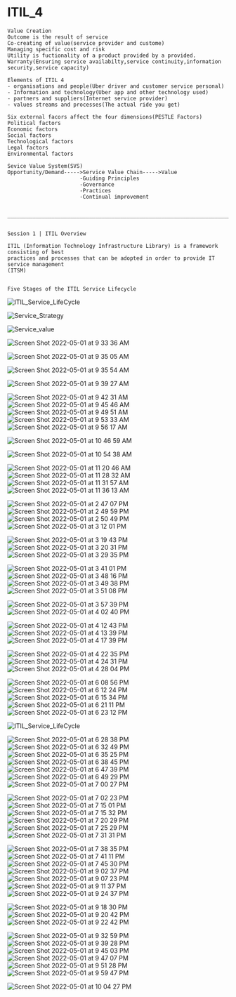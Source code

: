 # ITIL_4

```
Value Creation
Outcome is the result of service
Co-creating of value(service provider and custome)
Managing specific cost and risk
Utility is fuctionality of a product provided by a provided.
Warranty(Ensuring service availabilty,service continuity,information security,service capacity)

Elements of ITIL 4
- organisations and people(Uber driver and customer service personal)
- Information and technology(Uber app and other technology used)
- partners and suppliers(Internet service provider)
- values streams and processes(The actual ride you get)

Six external facors affect the four dimensions(PESTLE Factors)
Political factors
Economic factors
Social factors
Technological factors
Legal factors
Environmental factors

Sevice Value System(SVS)
Opportunity/Demand----->Service Value Chain----->Value
                       -Guiding Principles
                       -Governance
                       -Practices
                       -Continual improvement
                       
                       
_______________________________________________________________________________________________________________


Session 1 | ITIL Overview

ITIL (Information Technology Infrastructure Library) is a framework consisting of best
practices and processes that can be adopted in order to provide IT service management
(ITSM)


Five Stages of the ITIL Service Lifecycle

```

![ITIL_Service_LifeCycle](https://user-images.githubusercontent.com/52090888/166148965-ff88edc7-0f6a-4047-b2b4-c21ae9d7bac7.jpg)



![Service_Strategy](https://user-images.githubusercontent.com/52090888/166149344-658aa3b1-2be0-4eaf-bfcd-2aaf42f49f5b.jpg)




![Service_value](https://user-images.githubusercontent.com/52090888/166149936-c3342442-7d16-46a3-a772-954fc73316ea.jpg)

![Screen Shot 2022-05-01 at 9 33 36 AM](https://user-images.githubusercontent.com/52090888/166150843-6a388a73-d049-47b6-ba62-63f15e13f1a0.png)


![Screen Shot 2022-05-01 at 9 35 05 AM](https://user-images.githubusercontent.com/52090888/166150852-b60a1121-6def-4d1d-b71e-365cffad6afe.png)


![Screen Shot 2022-05-01 at 9 35 54 AM](https://user-images.githubusercontent.com/52090888/166150875-01b4ab33-792d-4282-8f3d-b201d5f383b5.png)


![Screen Shot 2022-05-01 at 9 39 27 AM](https://user-images.githubusercontent.com/52090888/166150887-e8e1a9f5-3cae-4b16-81a7-2b12b2fd8b17.png)



![Screen Shot 2022-05-01 at 9 42 31 AM](https://user-images.githubusercontent.com/52090888/166151581-63a585fe-fbfc-4fba-a432-9808b0406832.png)
![Screen Shot 2022-05-01 at 9 45 46 AM](https://user-images.githubusercontent.com/52090888/166151584-9a3831e0-6367-42a2-8ce0-b5ff7686fcf1.png)
![Screen Shot 2022-05-01 at 9 49 51 AM](https://user-images.githubusercontent.com/52090888/166151585-5c4e2286-3f97-4ad1-a5ed-b077cc428dd0.png)
![Screen Shot 2022-05-01 at 9 53 33 AM](https://user-images.githubusercontent.com/52090888/166151586-7c0971bc-3062-403e-8355-0a70abd3c173.png)
![Screen Shot 2022-05-01 at 9 56 17 AM](https://user-images.githubusercontent.com/52090888/166151587-1ee50d3f-6ab7-48b8-a5a5-e957ca57bcfc.png)


![Screen Shot 2022-05-01 at 10 46 59 AM](https://user-images.githubusercontent.com/52090888/166153903-cad915e4-46f1-43b0-8481-547204a2e9ac.png)

![Screen Shot 2022-05-01 at 10 54 38 AM](https://user-images.githubusercontent.com/52090888/166153905-98fbfcfe-dba9-4108-b81d-3c288fcf4699.png)



![Screen Shot 2022-05-01 at 11 20 46 AM](https://user-images.githubusercontent.com/52090888/166155498-ed2b1c9b-4747-427f-b0a1-d7ded211c677.png)
![Screen Shot 2022-05-01 at 11 28 32 AM](https://user-images.githubusercontent.com/52090888/166155499-1ec50c65-3f3f-4225-883a-6781ed40f09d.png)
![Screen Shot 2022-05-01 at 11 31 57 AM](https://user-images.githubusercontent.com/52090888/166155500-ab092ccb-b4f5-4c9a-88a5-799e20dce5fd.png)
![Screen Shot 2022-05-01 at 11 36 13 AM](https://user-images.githubusercontent.com/52090888/166155501-7522f88f-10e8-4824-957e-b4088cf3642f.png)






![Screen Shot 2022-05-01 at 2 47 07 PM](https://user-images.githubusercontent.com/52090888/166162933-a8329bfe-c8f1-4208-9389-31e8f15ac976.png)
![Screen Shot 2022-05-01 at 2 49 59 PM](https://user-images.githubusercontent.com/52090888/166162936-54090422-931b-44b5-a36d-12862b3a0f11.png)
![Screen Shot 2022-05-01 at 2 50 49 PM](https://user-images.githubusercontent.com/52090888/166162937-1bf5aec3-255b-4b4e-ba08-ac1e3444383f.png)
![Screen Shot 2022-05-01 at 3 12 01 PM](https://user-images.githubusercontent.com/52090888/166162938-a0d704d6-287a-4ede-bfc3-95d5dbb6de6b.png)





![Screen Shot 2022-05-01 at 3 19 43 PM](https://user-images.githubusercontent.com/52090888/166163452-1875ccea-144b-4fdc-94a1-9721c23fd197.png)
![Screen Shot 2022-05-01 at 3 20 31 PM](https://user-images.githubusercontent.com/52090888/166163454-1c103349-a080-442e-9c12-0dfdab532c15.png)
![Screen Shot 2022-05-01 at 3 29 35 PM](https://user-images.githubusercontent.com/52090888/166163455-d0438e4f-c99a-455b-a539-ff92c296291b.png)






![Screen Shot 2022-05-01 at 3 41 01 PM](https://user-images.githubusercontent.com/52090888/166164147-3347107e-bb6e-455c-85ff-c12d75bec89c.png)
![Screen Shot 2022-05-01 at 3 48 16 PM](https://user-images.githubusercontent.com/52090888/166164148-df3abbfe-5e26-4e85-a476-4722e6ee8437.png)
![Screen Shot 2022-05-01 at 3 49 38 PM](https://user-images.githubusercontent.com/52090888/166164149-6a330f28-b465-49fd-860e-88112ef5667e.png)
![Screen Shot 2022-05-01 at 3 51 08 PM](https://user-images.githubusercontent.com/52090888/166164150-8f2de46c-a9f8-40ca-95c5-0031285383e7.png)



![Screen Shot 2022-05-01 at 3 57 39 PM](https://user-images.githubusercontent.com/52090888/166164578-508c9703-67d4-408e-89d4-aee0a1a913c0.png)
![Screen Shot 2022-05-01 at 4 02 40 PM](https://user-images.githubusercontent.com/52090888/166164579-f949e756-bd60-4e62-a684-95b810a7a7ec.png)




![Screen Shot 2022-05-01 at 4 12 43 PM](https://user-images.githubusercontent.com/52090888/166164990-ccdd20d7-1469-477d-9c9a-6461a533f15f.png)
![Screen Shot 2022-05-01 at 4 13 39 PM](https://user-images.githubusercontent.com/52090888/166164993-05a02562-e86c-4cc6-867b-a5325c5b5002.png)
![Screen Shot 2022-05-01 at 4 17 39 PM](https://user-images.githubusercontent.com/52090888/166164994-ad487529-6f69-41ef-bf4e-f613c01d7ca7.png)



![Screen Shot 2022-05-01 at 4 22 35 PM](https://user-images.githubusercontent.com/52090888/166165344-f93f10f7-1ccc-40e4-9a58-d20259571393.png)
![Screen Shot 2022-05-01 at 4 24 31 PM](https://user-images.githubusercontent.com/52090888/166165346-1191d549-338f-4cda-a8ee-6adc7f087f9a.png)
![Screen Shot 2022-05-01 at 4 28 04 PM](https://user-images.githubusercontent.com/52090888/166165347-54a70d7c-048b-46d9-ba00-7a1f88f07fb4.png)



![Screen Shot 2022-05-01 at 6 08 56 PM](https://user-images.githubusercontent.com/52090888/166168831-328f6e7e-cef7-4fa5-9729-182ac3ed243c.png)
![Screen Shot 2022-05-01 at 6 12 24 PM](https://user-images.githubusercontent.com/52090888/166168833-6db2d898-829d-48a4-96a2-73015f6098db.png)
![Screen Shot 2022-05-01 at 6 15 34 PM](https://user-images.githubusercontent.com/52090888/166168834-d79606bc-540f-40ed-918c-546965887f75.png)
![Screen Shot 2022-05-01 at 6 21 11 PM](https://user-images.githubusercontent.com/52090888/166168836-aac3db79-cd06-4eeb-8d9d-6f0140149434.png)
![Screen Shot 2022-05-01 at 6 23 12 PM](https://user-images.githubusercontent.com/52090888/166168838-631a569e-3456-4f93-bd55-6a215d2dc7a0.png)


![ITIL_Service_LifeCycle](https://user-images.githubusercontent.com/52090888/166148965-ff88edc7-0f6a-4047-b2b4-c21ae9d7bac7.jpg)


![Screen Shot 2022-05-01 at 6 28 38 PM](https://user-images.githubusercontent.com/52090888/166169816-7ca10d91-3d8c-47fe-902d-accb37e63d20.png)
![Screen Shot 2022-05-01 at 6 32 49 PM](https://user-images.githubusercontent.com/52090888/166169818-0ca197ac-3f1d-474b-ac00-d4f4e5f0b100.png)
![Screen Shot 2022-05-01 at 6 35 25 PM](https://user-images.githubusercontent.com/52090888/166169821-7bc8ff63-6cf7-4a10-999c-cecb003be46e.png)
![Screen Shot 2022-05-01 at 6 38 45 PM](https://user-images.githubusercontent.com/52090888/166169823-1bf4cc35-ba8e-42b0-b339-632c829acb44.png)
![Screen Shot 2022-05-01 at 6 47 39 PM](https://user-images.githubusercontent.com/52090888/166169824-c9ed2fa3-9a7c-4bb0-8cf0-b238073412e3.png)
![Screen Shot 2022-05-01 at 6 49 29 PM](https://user-images.githubusercontent.com/52090888/166169826-f2ce83ad-53ac-4549-8a26-e31287d15e46.png)
![Screen Shot 2022-05-01 at 7 00 27 PM](https://user-images.githubusercontent.com/52090888/166171321-9cc167e6-6d8d-4126-a28f-e54aa7b07222.png)

![Screen Shot 2022-05-01 at 7 02 23 PM](https://user-images.githubusercontent.com/52090888/166171325-98d9a14b-f570-46d3-b6fb-86f224c59d14.png)
![Screen Shot 2022-05-01 at 7 15 01 PM](https://user-images.githubusercontent.com/52090888/166171327-36895209-6c18-4178-946b-0a0799b68d66.png)
![Screen Shot 2022-05-01 at 7 15 32 PM](https://user-images.githubusercontent.com/52090888/166171329-0fa58052-aa0f-41ce-87a5-3bf0eb0f55a8.png)
![Screen Shot 2022-05-01 at 7 20 29 PM](https://user-images.githubusercontent.com/52090888/166171330-896b5aa1-184f-478e-aa7f-aece61fe8651.png)
![Screen Shot 2022-05-01 at 7 25 29 PM](https://user-images.githubusercontent.com/52090888/166171331-0af66166-d8d5-402c-a5e1-22b9aa473397.png)
![Screen Shot 2022-05-01 at 7 31 31 PM](https://user-images.githubusercontent.com/52090888/166171324-93ba7736-3f08-478f-b928-2a0bf46adce0.png)



![Screen Shot 2022-05-01 at 7 38 35 PM](https://user-images.githubusercontent.com/52090888/166171959-e3c37db7-fb42-479c-9400-a8f62c2b4daa.png)
![Screen Shot 2022-05-01 at 7 41 11 PM](https://user-images.githubusercontent.com/52090888/166171960-a8c6ef68-e6f0-4d03-8834-3422024e54b2.png)
![Screen Shot 2022-05-01 at 7 45 30 PM](https://user-images.githubusercontent.com/52090888/166171961-50eb97b5-1ad2-428d-90d4-d072deca9258.png)
![Screen Shot 2022-05-01 at 9 02 37 PM](https://user-images.githubusercontent.com/52090888/166177261-6bdfa5f8-9643-4872-972c-b92775f8a9c6.png)
![Screen Shot 2022-05-01 at 9 07 23 PM](https://user-images.githubusercontent.com/52090888/166177263-c920b7ec-2af0-472d-b117-cb3923d0149c.png)
![Screen Shot 2022-05-01 at 9 11 37 PM](https://user-images.githubusercontent.com/52090888/166177265-58578e94-1b34-4278-9fa2-04d9cbc86f83.png)
![Screen Shot 2022-05-01 at 9 24 37 PM](https://user-images.githubusercontent.com/52090888/166177277-5a297b5c-0a19-4fe2-b120-344cf2bd0ecb.png)

![Screen Shot 2022-05-01 at 9 18 30 PM](https://user-images.githubusercontent.com/52090888/166177266-918f6ecf-d104-4577-a2c5-ec94b400dbfa.png)
![Screen Shot 2022-05-01 at 9 20 42 PM](https://user-images.githubusercontent.com/52090888/166177268-96886365-1cfd-4993-8fe6-daa4cc5798e9.png)
![Screen Shot 2022-05-01 at 9 22 42 PM](https://user-images.githubusercontent.com/52090888/166177270-f5690c68-6384-413b-957e-854be74239c2.png)


![Screen Shot 2022-05-01 at 9 32 59 PM](https://user-images.githubusercontent.com/52090888/166179211-cfe6a100-0db2-470e-a6d4-799b3211323b.png)
![Screen Shot 2022-05-01 at 9 39 28 PM](https://user-images.githubusercontent.com/52090888/166179214-368e1508-62e2-41fb-ab45-de9a7f879c50.png)
![Screen Shot 2022-05-01 at 9 45 03 PM](https://user-images.githubusercontent.com/52090888/166179215-2213295f-c348-4a63-b4df-1001937f1c7b.png)
![Screen Shot 2022-05-01 at 9 47 07 PM](https://user-images.githubusercontent.com/52090888/166179216-de9af01d-8fc9-4b4f-9c19-c0c0126647f9.png)
![Screen Shot 2022-05-01 at 9 51 28 PM](https://user-images.githubusercontent.com/52090888/166179218-0ba82b54-11d2-4075-af1f-92132fa22811.png)
![Screen Shot 2022-05-01 at 9 59 47 PM](https://user-images.githubusercontent.com/52090888/166179220-553289c1-22dd-43b1-8ed1-6b58fcb95e9c.png)

![Screen Shot 2022-05-01 at 10 04 27 PM](https://user-images.githubusercontent.com/52090888/166179462-f28ab244-095f-42d9-98c4-6b427857eff4.png)








